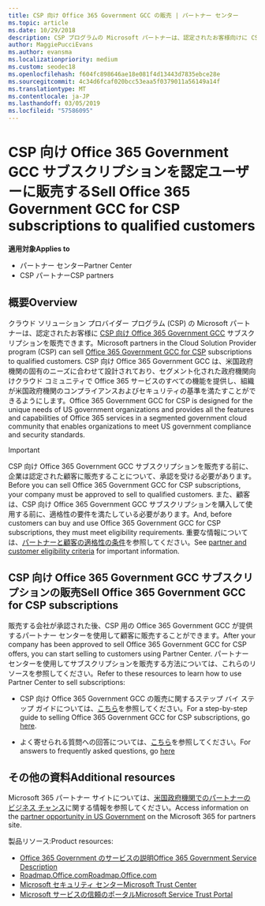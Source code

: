 ```yaml
---
title: CSP 向け Office 365 Government GCC の販売 | パートナー センター
ms.topic: article
ms.date: 10/29/2018
description: CSP プログラムの Microsoft パートナーは、認定されたお客様向けに CSP サブスクリプションの Office 365 Government GCC を販売できます。 Office 365 Government GCC csp は、米国政府機関および政府の請負業者用に設計されたクラウドの生産性サービスのスイートです。
author: MaggiePucciEvans
ms.author: evansma
ms.localizationpriority: medium
ms.custom: seodec18
ms.openlocfilehash: f604fc898646ae18e081f4d13443d7835ebce28e
ms.sourcegitcommit: 4c34d6fcaf020bcc53eaa5f0379011a56149a14f
ms.translationtype: MT
ms.contentlocale: ja-JP
ms.lasthandoff: 03/05/2019
ms.locfileid: "57586095"
---
```

# <a name="sell-office-365-government-gcc-for-csp-subscriptions-to-qualified-customers"></a><span data-ttu-id="a57e3-104">CSP 向け Office 365 Government GCC サブスクリプションを認定ユーザーに販売する</span><span class="sxs-lookup"><span data-stu-id="a57e3-104">Sell Office 365 Government GCC for CSP subscriptions to qualified customers</span></span>

<span data-ttu-id="a57e3-105">**適用対象**</span><span class="sxs-lookup"><span data-stu-id="a57e3-105">**Applies to**</span></span>

-  <span data-ttu-id="a57e3-106">パートナー センター</span><span class="sxs-lookup"><span data-stu-id="a57e3-106">Partner Center</span></span>
-  <span data-ttu-id="a57e3-107">CSP パートナー</span><span class="sxs-lookup"><span data-stu-id="a57e3-107">CSP partners</span></span>


## <a name="overview"></a><span data-ttu-id="a57e3-108">概要</span><span class="sxs-lookup"><span data-stu-id="a57e3-108">Overview</span></span>

<span data-ttu-id="a57e3-109">クラウド ソリューション プロバイダー プログラム (CSP) の Microsoft パートナーは、認定されたお客様に [CSP 向け Office 365 Government GCC](https://www.microsoft.com/microsoft-365/partners/governmentforCSP) サブスクリプションを販売できます。</span><span class="sxs-lookup"><span data-stu-id="a57e3-109">Microsoft partners in the Cloud Solution Provider program (CSP) can sell [Office 365 Government GCC for CSP](https://www.microsoft.com/microsoft-365/partners/governmentforCSP) subscriptions to qualified customers.</span></span> <span data-ttu-id="a57e3-110">CSP 向け Office 365 Government GCC は、米国政府機関の固有のニーズに合わせて設計されており、セグメント化された政府機関向けクラウド コミュニティで Office 365 サービスのすべての機能を提供し、組織が米国政府機関のコンプライアンスおよびセキュリティの基準を満たすことができるようにします。</span><span class="sxs-lookup"><span data-stu-id="a57e3-110">Office 365 Government GCC for CSP is designed for the unique needs of US government organizations and provides all the features and capabilities of Office 365 services in a segmented government cloud community that enables organizations to meet US government compliance and security standards.</span></span> 

>[!IMPORTANT] 
><span data-ttu-id="a57e3-111">CSP 向け Office 365 Government GCC サブスクリプションを販売する前に、企業は認定された顧客に販売することについて、承認を受ける必要があります。</span><span class="sxs-lookup"><span data-stu-id="a57e3-111">Before you can sell Office 365 Government GCC for CSP subscriptions, your company must be approved to sell to qualified customers.</span></span> <span data-ttu-id="a57e3-112">また、顧客は、CSP 向け Office 365 Government GCC サブスクリプションを購入して使用する前に、適格性の要件を満たしている必要があります。</span><span class="sxs-lookup"><span data-stu-id="a57e3-112">And, before customers can buy and use Office 365 Government GCC for CSP subscriptions, they must meet eligibility requirements.</span></span> <span data-ttu-id="a57e3-113">重要な情報については、[パートナーと顧客の適格性の条件](csp-gcc-validate.md)を参照してください。</span><span class="sxs-lookup"><span data-stu-id="a57e3-113">See [partner and customer eligibility criteria](csp-gcc-validate.md) for important information.</span></span>


## <a name="sell-office-365-government-gcc-for-csp-subscriptions"></a><span data-ttu-id="a57e3-114">CSP 向け Office 365 Government GCC サブスクリプションの販売</span><span class="sxs-lookup"><span data-stu-id="a57e3-114">Sell Office 365 Government GCC for CSP subscriptions</span></span>

<span data-ttu-id="a57e3-115">販売する会社が承認された後、CSP 用の Office 365 Government GCC が提供するパートナー センターを使用して顧客に販売することができます。</span><span class="sxs-lookup"><span data-stu-id="a57e3-115">After your company has been approved to sell Office 365 Government GCC for CSP offers, you can start selling to customers using Partner Center.</span></span> <span data-ttu-id="a57e3-116">パートナー センターを使用してサブスクリプションを販売する方法については、これらのリソースを参照してください。</span><span class="sxs-lookup"><span data-stu-id="a57e3-116">Refer to these resources to learn how to use Partner Center to sell subscriptions:</span></span> 

-   <span data-ttu-id="a57e3-117">CSP 向け Office 365 Government GCC の販売に関するステップ バイ ステップ ガイドについては、[こちら](https://go.microsoft.com/fwlink/?linkid=2007323)を参照してください。</span><span class="sxs-lookup"><span data-stu-id="a57e3-117">For a step-by-step guide to selling Office 365 Government GCC for CSP subscriptions, go [here](https://go.microsoft.com/fwlink/?linkid=2007323).</span></span>  

-   <span data-ttu-id="a57e3-118">よく寄せられる質問への回答については、[こちら](https://o365pp.blob.core.windows.net/media/Resources/GCC/Office%20365%20Government%20GCC%20for%20CSP%20Partner%20FAQ.docx)を参照してください。</span><span class="sxs-lookup"><span data-stu-id="a57e3-118">For answers to frequently asked questions, go [here](https://o365pp.blob.core.windows.net/media/Resources/GCC/Office%20365%20Government%20GCC%20for%20CSP%20Partner%20FAQ.docx)</span></span>


## <a name="additional-resources"></a><span data-ttu-id="a57e3-119">その他の資料</span><span class="sxs-lookup"><span data-stu-id="a57e3-119">Additional resources</span></span>

<span data-ttu-id="a57e3-120">Microsoft 365 パートナー サイトについては、[米国政府機関でのパートナーのビジネス チャンス](https://www.microsoft.com/microsoft-365/partners/governmentforCSP)に関する情報を参照してください。</span><span class="sxs-lookup"><span data-stu-id="a57e3-120">Access information on the [partner opportunity in US Government](https://www.microsoft.com/microsoft-365/partners/governmentforCSP) on the Microsoft 365 for partners site.</span></span>

<span data-ttu-id="a57e3-121">製品リソース:</span><span class="sxs-lookup"><span data-stu-id="a57e3-121">Product resources:</span></span>

- [<span data-ttu-id="a57e3-122">Office 365 Government のサービスの説明</span><span class="sxs-lookup"><span data-stu-id="a57e3-122">Office 365 Government Service Description</span></span>](https://technet.microsoft.com/library/mt774581.aspx)
- [<span data-ttu-id="a57e3-123">Roadmap.Office.com</span><span class="sxs-lookup"><span data-stu-id="a57e3-123">Roadmap.Office.com</span></span>](https://products.office.com/business/office-365-roadmap)
- [<span data-ttu-id="a57e3-124">Microsoft セキュリティ センター</span><span class="sxs-lookup"><span data-stu-id="a57e3-124">Microsoft Trust Center</span></span>](https://www.microsoft.com/TrustCenter/)
- [<span data-ttu-id="a57e3-125">Microsoft サービスの信頼のポータル</span><span class="sxs-lookup"><span data-stu-id="a57e3-125">Microsoft Service Trust Portal</span></span>](https://aka.ms/STP)


